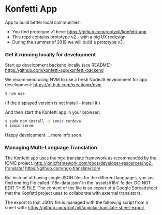 # Konfetti App

App to build better local communities.

* You find prototype v1 here: https://github.com/rootzoll/konfetti-app
* This repo contains prototype v2 - with a big UX redesign.
* During the summer of 2019 we will build a prototype v3.

### Get it running locally for development

Start up development backend locally (see README): 
https://github.com/konfetti-app/konfetti-backend

We recommend using NVM to use a fresh NodeJS environment for app development:
https://github.com/creationix/nvm

```bash
$ nvm use
```
(if the displayed version is not install - install it )

And then start the Konfetti app in your browser: 

```bash
$ sudo npm install -g ionic cordova
$ ionic serve
```

Happy development ... more info soon.

### Managing Multi-Language Translation

The Konfetti app uses the ngx-translate framework as recommended by the IONIC project.
http://ionicframework.com/docs/developer-resources/ng2-translate/
https://github.com/ngx-translate/core

But instead of having single JSON files for the different languages, you just find one big file called 'i18n-data.json' 
in the 'assets/i18n' folder. DO NOT EDIT THIS FILE. The content of the file is an export of a Google Spreadsheet that 
the Konfetti project uses to collaborate with external translators.

The export to that JSON file is managed with the following script from a sheet with:
https://github.com/rootzoll/angular-translate-sheet-export

